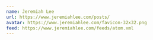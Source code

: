 ```yaml
---
name: Jeremiah Lee
url: https://www.jeremiahlee.com/posts/
avatar: https://www.jeremiahlee.com/favicon-32x32.png
feed: https://www.jeremiahlee.com/feeds/atom.xml
---
```

